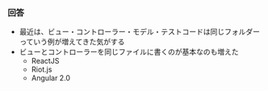 ### 回答

* 最近は、ビュー・コントローラー・モデル・テストコードは同じフォルダーっていう例が増えてきた気がする
* ビューとコントローラーを同じファイルに書くのが基本なのも増えた
  - ReactJS
  - Riot.js
  - Angular 2.0
